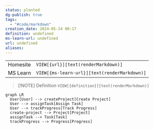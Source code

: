 ```yaml
---
status: planted
dg-publish: true
tags:
  - "#code/markdown"
creation_date: 2024-05-24 00:17
definition: undefined
ms-learn-url: undefined
url: undefined
aliases:
---
```


|          |                                              |
| -------- | -------------------------------------------- |
| Homesite | `VIEW[{url}][text(renderMarkdown)]`          |
| MS Learn | `VIEW[{ms-learn-url}][text(renderMarkdown)]` |

> [!NOTE] Definition
> `VIEW[{definition}][text(renderMarkdown)]`


```mermaid
graph LR
  User[User] --> createProject[Create Project]
  User --> assignTask[Assign Task]
  User --> trackProgress[Track Progress]
  create-project --> Project[Project]
  assignTask --> Task[Task]
  trackProgress --> Progress[Progress]
```

